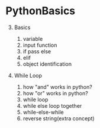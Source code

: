 # PythonBasics

3. Basics
   
   1. variable
   2. input function
   3. if pass else
   4. elif
   5. object identification
   
4. While Loop

   1. how "and" works in python?
   2. how "or" works in python?
   3. while loop
   4. while else loop together
   5. while-else-while
   6. reverse string(extra concept)
   
